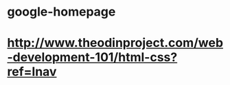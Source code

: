 google-homepage
===============
# http://www.theodinproject.com/web-development-101/html-css?ref=lnav
